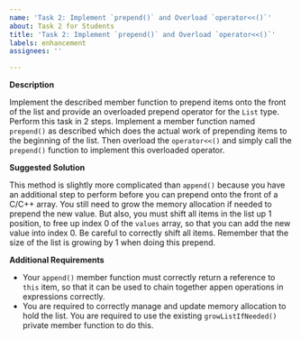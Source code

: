 ```yaml
---
name: 'Task 2: Implement `prepend()` and Overload `operator<<()`'
about: Task 2 for Students
title: 'Task 2: Implement `prepend()` and Overload `operator<<()`'
labels: enhancement
assignees: ''

---
```


**Description**

Implement the described member function to prepend items onto the front of the list and provide an overloaded prepend operator for the `List` type.  Perform this task in 2 steps.  Implement a member function named `prepend()` as described which does the actual work of prepending items to the beginning of the list.  Then overload the `operator<<()` and simply call the `prepend()` function to implement this overloaded operator.

**Suggested Solution**

This method is slightly more complicated than `append()` because you have an additional step to perform before you can prepend onto the front of a C/C++ array.  You still need to grow the memory allocation if needed to prepend the new value.  But also, you must shift all items in the list up 1 position, to free up index 0 of the `values` array, so that you can add the new value into index 0.  Be careful to correctly shift all items.  Remember that the size of the list is growing by 1 when doing this prepend.

**Additional Requirements**

- Your `append()` member function must correctly return a reference to `this` item, so that it can be used to chain together appen operations in expressions correctly.
- You are required to correctly manage and update memory allocation to hold the list.  You are required to use the existing `growListIfNeeded()` private member function to do this.
